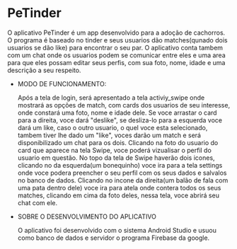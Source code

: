 # PeTinder

O aplicativo PeTinder é um app desenvolvido para a adoção de cachorros. O programa é baseado no tinder e seus usuarios dão matches(qunado dois usuarios se dão like) para encontrar o seu par. O aplicativo conta tambem com um chat onde os usuarios podem se comunicar entre eles e uma area para que eles possam editar seus perfis, com sua foto, nome, idade e uma descrição a seu respeito.


* MODO DE FUNCIONAMENTO:

  Após a tela de login, será apresentado a tela activiy_swipe onde mostrará as opções de match, com cards dos usuarios de seu interesse, onde constará uma foto, nome e idade dele. Se voce arrastar o card para a direita, voce dará "deslike", se desliza-lo para a esquerda voce dará um like, caso o outro usuario, o quel voce esta selecionado, tambem tiver lhe dado um "like", voces darão um match e será disponibilizado um chat para os dois. Clicando na foto do usuario do card que aparece na tela Swipe, voce poderá vizualisar o perfil do usuario em questão.
No topo da tela de Swipe haverão dois icones, clicando no da esquerda(um bonequinho) voce ira para a tela settings onde voce podera preencher o seu perfil com os seus dados e salvalos no banco de dados. Clicando no incone da direita(um balão de fala com uma pata dentro dele) voce ira para atela onde contera todos os seus matches, clicando em cima da foto deles, nessa tela, voce abrirá seu chat com ele.


* SOBRE O DESENVOLVIMENTO DO APLICATIVO

  O aplicativo foi desenvolvido com o sistema Android Studio e usuou como banco de dados e servidor o programa Firebase da google.

